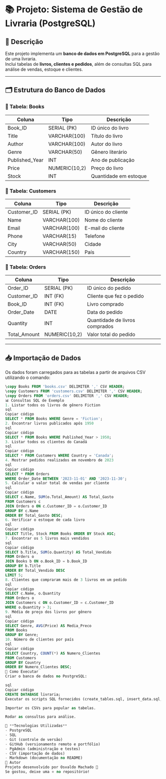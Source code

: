 # 📚 Projeto: Sistema de Gestão de Livraria (PostgreSQL)

## 📖 Descrição
Este projeto implementa um **banco de dados em PostgreSQL** para a gestão de uma livraria.  
Inclui tabelas de **livros, clientes e pedidos**, além de consultas SQL para análise de vendas, estoque e clientes.

---

## 🗂 Estrutura do Banco de Dados

### 📘 Tabela: Books
| Coluna          | Tipo            | Descrição                |
|-----------------|-----------------|--------------------------|
| Book_ID         | SERIAL (PK)     | ID único do livro        |
| Title           | VARCHAR(100)    | Título do livro          |
| Author          | VARCHAR(100)    | Autor do livro           |
| Genre           | VARCHAR(50)     | Gênero literário         |
| Published_Year  | INT             | Ano de publicação        |
| Price           | NUMERIC(10,2)   | Preço do livro           |
| Stock           | INT             | Quantidade em estoque    |

### 👥 Tabela: Customers
| Coluna       | Tipo          | Descrição                |
|--------------|---------------|--------------------------|
| Customer_ID  | SERIAL (PK)   | ID único do cliente      |
| Name         | VARCHAR(100)  | Nome do cliente          |
| Email        | VARCHAR(100)  | E-mail do cliente        |
| Phone        | VARCHAR(15)   | Telefone                 |
| City         | VARCHAR(50)   | Cidade                   |
| Country      | VARCHAR(150)  | País                     |

### 🛒 Tabela: Orders
| Coluna        | Tipo          | Descrição                         |
|---------------|---------------|-----------------------------------|
| Order_ID      | SERIAL (PK)   | ID único do pedido                |
| Customer_ID   | INT (FK)      | Cliente que fez o pedido          |
| Book_ID       | INT (FK)      | Livro comprado                    |
| Order_Date    | DATE          | Data do pedido                    |
| Quantity      | INT           | Quantidade de livros comprados    |
| Total_Amount  | NUMERIC(10,2) | Valor total do pedido             |

---

## 📥 Importação de Dados
Os dados foram carregados para as tabelas a partir de arquivos CSV utilizando o comando:

```sql
\copy Books FROM 'books.csv' DELIMITER ',' CSV HEADER;
\copy Customers FROM 'customers.csv' DELIMITER ',' CSV HEADER;
\copy Orders FROM 'orders.csv' DELIMITER ',' CSV HEADER;
📊 Consultas SQL de Exemplo
1. Listar todos os livros de gênero Fiction
sql
Copiar código
SELECT * FROM Books WHERE Genre = 'Fiction';
2. Encontrar livros publicados após 1950
sql
Copiar código
SELECT * FROM Books WHERE Published_Year > 1950;
3. Listar todos os clientes do Canadá
sql
Copiar código
SELECT * FROM Customers WHERE Country = 'Canada';
4. Mostrar pedidos realizados em novembro de 2023
sql
Copiar código
SELECT * FROM Orders
WHERE Order_Date BETWEEN '2023-11-01' AND '2023-11-30';
5. Calcular o valor total de vendas por cliente
sql
Copiar código
SELECT c.Name, SUM(o.Total_Amount) AS Total_Gasto
FROM Customers c
JOIN Orders o ON c.Customer_ID = o.Customer_ID
GROUP BY c.Name
ORDER BY Total_Gasto DESC;
6. Verificar o estoque de cada livro
sql
Copiar código
SELECT Title, Stock FROM Books ORDER BY Stock ASC;
7. Encontrar os 5 livros mais vendidos
sql
Copiar código
SELECT b.Title, SUM(o.Quantity) AS Total_Vendido
FROM Orders o
JOIN Books b ON o.Book_ID = b.Book_ID
GROUP BY b.Title
ORDER BY Total_Vendido DESC
LIMIT 5;
8. Clientes que compraram mais de 3 livros em um pedido
sql
Copiar código
SELECT c.Name, o.Quantity
FROM Orders o
JOIN Customers c ON o.Customer_ID = c.Customer_ID
WHERE o.Quantity > 3;
9. Média de preço dos livros por gênero
sql
Copiar código
SELECT Genre, AVG(Price) AS Media_Preco
FROM Books
GROUP BY Genre;
10. Número de clientes por país
sql
Copiar código
SELECT Country, COUNT(*) AS Numero_Clientes
FROM Customers
GROUP BY Country
ORDER BY Numero_Clientes DESC;
🚀 Como Executar
Criar o banco de dados no PostgreSQL:

sql
Copiar código
CREATE DATABASE livraria;
Executar os scripts SQL fornecidos (create_tables.sql, insert_data.sql, queries.sql).

Importar os CSVs para popular as tabelas.

Rodar as consultas para análise.

📌 **Tecnologias Utilizadas**  
- PostgreSQL  
- SQL  
- Git (controle de versão)  
- GitHub (versionamento remoto e portfólio)  
- PgAdmin (administração e testes)  
- CSV (importação de dados)  
- Markdown (documentação no README)  
👤 Autor
Projeto desenvolvido por Osvaldo Machado 🚀
Se gostou, deixe uma ⭐ no repositório!
